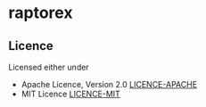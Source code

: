 # raptorex

## Licence

Licensed either under

- Apache Licence, Version 2.0 [LICENCE-APACHE](LICENCE-APACHE)
- MIT Licence [LICENCE-MIT](LICENCE-MIT)

